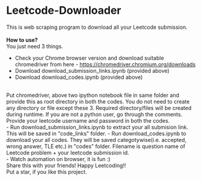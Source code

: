 # Leetcode-Downloader

This is web scraping program to download all your Leetcode submission.<br />
<br />
**How to use?** <br />
You just need 3 things. <br />
- Check your Chrome browser version and download suitable chromedriver from here - https://chromedriver.chromium.org/downloads <br />
- Download download_submission_links.ipynb (provided above)
- Download download_codes.ipynb (provided above)
<br />
Put chromedriver, above two ipython notebook file in same folder and provide this as root directory in both the codes. You do not need to create any directory or file except these 3. Required directory/files will be created during runtime. If you are not a python user, go through the comments. <br />
Provide your leetcode username and password in both the codes. <br />
- Run download_submission_links.ipynb to extract your all submision link. This will be saved in "code_links" folder.
- Run download_codes.ipynb to download your all codes. They will be saved categotywise(i.e. accepted, wrong answer, TLE etc.) in "codes" folder. Filename is question name of Leetcode problem + your leetcode submission id. <br /> 
- Watch automation on browser, it is fun :)

<br />
Share this with your friends! Happy Leetcoding!! <br />
Put a star, if you like this project.
